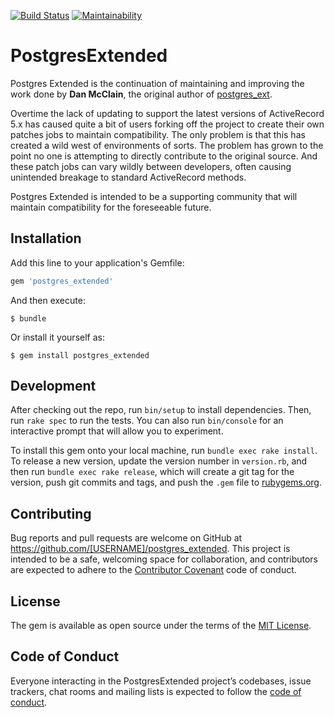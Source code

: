 [![Build Status](https://travis-ci.org/GeorgeKaraszi/postgres_extended.svg?branch=master)](https://travis-ci.org/GeorgeKaraszi/postgres_extended) [![Maintainability](https://api.codeclimate.com/v1/badges/9b5bb16d02df58c395f6/maintainability)](https://codeclimate.com/github/GeorgeKaraszi/postgres_extended/maintainability)

# PostgresExtended

Postgres Extended is the continuation of maintaining and improving the work done by **Dan McClain**, the original author of [postgres_ext](https://github.com/DavyJonesLocker/postgres_ext).

Overtime the lack of updating to support the latest versions of ActiveRecord 5.x has caused quite a bit of users forking off the project to create their own patches jobs to maintain compatibility. 
The only problem is that this has created a wild west of environments of sorts. The problem has grown to the point no one is attempting to directly contribute to the original source. 
And these patch jobs can vary wildly between developers, often causing unintended breakage to standard ActiveRecord methods.

Postgres Extended is intended to be a supporting community that will maintain compatibility for the foreseeable future.

## Installation

Add this line to your application's Gemfile:

```ruby
gem 'postgres_extended'
```

And then execute:

    $ bundle

Or install it yourself as:

    $ gem install postgres_extended


## Development

After checking out the repo, run `bin/setup` to install dependencies. Then, run `rake spec` to run the tests. You can also run `bin/console` for an interactive prompt that will allow you to experiment.

To install this gem onto your local machine, run `bundle exec rake install`. To release a new version, update the version number in `version.rb`, and then run `bundle exec rake release`, which will create a git tag for the version, push git commits and tags, and push the `.gem` file to [rubygems.org](https://rubygems.org).

## Contributing

Bug reports and pull requests are welcome on GitHub at https://github.com/[USERNAME]/postgres_extended. This project is intended to be a safe, welcoming space for collaboration, and contributors are expected to adhere to the [Contributor Covenant](http://contributor-covenant.org) code of conduct.

## License

The gem is available as open source under the terms of the [MIT License](https://opensource.org/licenses/MIT).

## Code of Conduct

Everyone interacting in the PostgresExtended project’s codebases, issue trackers, chat rooms and mailing lists is expected to follow the [code of conduct](https://github.com/[USERNAME]/postgres_extended/blob/master/CODE_OF_CONDUCT.md).
